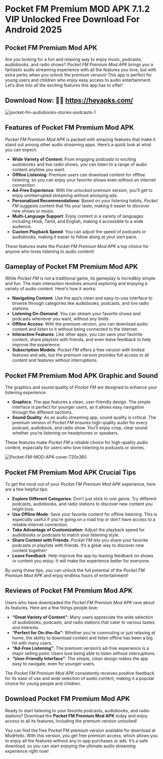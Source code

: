 # Pocket FM Premium MOD APK 7.1.2 VIP Unlocked Free Download For Android 2025

## Pocket FM Premium Mod APK

Are you looking for a fun and relaxing way to enjoy music, podcasts, audiobooks, and radio shows? *Pocket FM Premium Mod APK* brings you a fantastic audio streaming experience with all the features you love, but with extra perks when you unlock the premium version! This app is perfect for young users and children who enjoy easy access to audio entertainment. Let’s dive into all the exciting features this app has to offer!

## Download Now: 💎💎 https://heyapks.com/


![pocket-fm-audiobooks-stories-podcasts-1](https://github.com/user-attachments/assets/a5721a8d-ec10-4e8d-a963-07d88644fa1e)

## **Features of Pocket FM Premium Mod APK**

*Pocket FM Premium Mod APK* is packed with amazing features that make it stand out among other audio streaming apps. Here’s a quick look at what you can expect:

- **Wide Variety of Content**: From engaging podcasts to exciting audiobooks and live radio shows, you can listen to a range of audio content anytime you want.
- **Offline Listening**: Premium users can download content for offline listening, so you can enjoy your favorite shows even without an internet connection.
- **Ad-Free Experience**: With the unlocked premium version, you’ll get to enjoy uninterrupted streaming without annoying ads.
- **Personalized Recommendations**: Based on your listening habits, *Pocket FM* suggests content that fits your taste, making it easier to discover new shows or music.
- **Multi-Language Support**: Enjoy content in a variety of languages including Hindi, Tamil, and English, making it accessible to a wide audience.
- **Custom Playback Speed**: You can adjust the speed of podcasts or audiobooks, making it easier to follow along at your own pace.

These features make the *Pocket FM Premium Mod APK* a top choice for anyone who loves listening to audio content!


## **Gameplay of Pocket FM Premium Mod APK**

While *Pocket FM* is not a traditional game, its gameplay is incredibly simple and fun. The main interaction revolves around exploring and enjoying a variety of audio content. Here's how it works:

- **Navigating Content**: Use the app’s clean and easy-to-use interface to browse through categories like audiobooks, podcasts, and live radio stations.
- **Listening On-Demand**: You can stream your favorite shows and podcasts whenever you want, without any limits.
- **Offline Access**: With the premium version, you can download audio content and listen to it without being connected to the internet.
- **Interactive Features**: Like other apps, you can save your favorite content, share playlists with friends, and even leave feedback to help improve the experience.
- **Subscription Models**: *Pocket FM* offers a free version with limited features and ads, but the premium version provides full access to all content and features without interruptions.


## **Pocket FM Premium Mod APK Graphic and Sound**

The graphics and sound quality of *Pocket FM* are designed to enhance your listening experience:

- **Graphics**: The app features a clean, user-friendly design. The simple interface is perfect for younger users, as it allows easy navigation through the different sections.
- **Sound Quality**: As an audio streaming app, sound quality is critical. The premium version of *Pocket FM* ensures high-quality audio for every podcast, audiobook, and radio show. You’ll enjoy crisp, clear sound whether you’re listening on headphones or speakers.

These features make *Pocket FM* a reliable choice for high-quality audio content, especially for users who love listening to podcasts or stories.

![Pocket-FM-MOD-APK-cover-720x360](https://github.com/user-attachments/assets/8513210b-5b16-43ba-a34a-7c6dcd46eb60)

## **Pocket FM Premium Mod APK Crucial Tips**

To get the most out of your *Pocket FM Premium Mod APK* experience, here are a few helpful tips:

- **Explore Different Categories**: Don’t just stick to one genre. Try different podcasts, audiobooks, and radio stations to discover new content you might love.
- **Use Offline Mode**: Save your favorite content for offline listening. This is especially useful if you’re going on a road trip or don’t have access to a reliable internet connection.
- **Take Advantage of Customization**: Adjust the playback speed for audiobooks or podcasts to match your listening style.
- **Share Content with Friends**: *Pocket FM* lets you share your favorite podcasts or playlists with friends. It’s a great way to discover new content together!
- **Leave Feedback**: Help improve the app by leaving feedback on shows or content you enjoy. It will make the experience better for everyone.

By using these tips, you can unlock the full potential of the *Pocket FM Premium Mod APK* and enjoy endless hours of entertainment!


## **Reviews of Pocket FM Premium Mod APK**

Users who have downloaded the *Pocket FM Premium Mod APK* rave about its features. Here are a few things people love:

- **“Great Variety of Content”**: Many users appreciate the wide selection of audiobooks, podcasts, and radio stations that cater to various tastes and interests.
- **“Perfect for On-the-Go”**: Whether you're commuting or just relaxing at home, the ability to download content and listen offline has been a big hit with many users.
- **“Ad-Free Listening”**: The premium version’s ad-free experience is a major selling point. Users love being able to listen without interruptions.
- **“User-Friendly Interface”**: The simple, clean design makes the app easy to navigate, even for younger users.

The *Pocket FM Premium Mod APK* consistently receives positive feedback for its ease of use and wide selection of audio content, making it a popular choice for young people and children.


## **Download Pocket FM Premium Mod APK**

Ready to start listening to your favorite podcasts, audiobooks, and radio stations? Download the **Pocket FM Premium Mod APK** today and enjoy access to all its features, including the premium version unlocked! 

You can find the free Pocket FM premium version available for download at ModHello. With this version, you get free premium access, which allows you to enjoy all the features without any in-app purchases or ads. It’s a safe download, so you can start enjoying the ultimate audio streaming experience right now!
